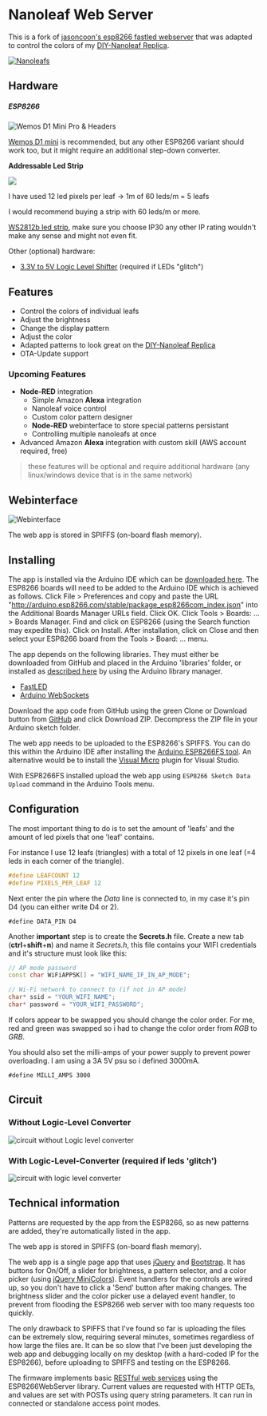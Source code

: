 Nanoleaf Web Server
=========

This is a fork of [jasoncoon's esp8266 fastled webserver](https://github.com/jasoncoon/esp8266-fastled-webserver) that was adapted to control the colors of my  [DIY-Nanoleaf Replica](https://www.thingiverse.com/thing:3354082).

[![Nanoleafs](https://github.com/NimmLor/esp8266-nanoleaf-webserver/blob/master/gallery/rgb_preview2.gif?raw=true)](https://www.thingiverse.com/thing:3354082)

Hardware
--------

##### ESP8266

![Wemos D1 Mini Pro & Headers](https://ae01.alicdn.com/kf/HTB1QYHzJKuSBuNjy1Xcq6AYjFXau/ESP8266-ESP-12-ESP12-WeMos-D1-Mini-Modul-Wemos-D1-Mini-WiFi-Entwicklung-Bord-Micro-USB.jpg)

[Wemos D1 mini](http://s.click.aliexpress.com/e/cBDdafPw) is recommended, but any other ESP8266 variant should work too, but it might require an additional step-down converter.



**Addressable Led Strip**

![](https://cdn.pixabay.com/photo/2017/02/27/11/36/digital-led-strip-lights-2103020_960_720.jpg)

I have used 12 led pixels per leaf → 1m of 60 leds/m = 5 leafs

I would recommend buying a strip with 60 leds/m or more.

[WS2812b led strip](http://s.click.aliexpress.com/e/SkQFQqc), make sure you choose IP30 any other IP rating wouldn't make any sense and might not even fit.



Other (optional) hardware:

* [3.3V to 5V Logic Level Shifter](http://s.click.aliexpress.com/e/buDr0PT2) (required if LEDs "glitch")

Features
--------
* Control the colors of individual leafs
* Adjust the brightness
* Change the display pattern
* Adjust the color
* Adapted patterns to look great on the [DIY-Nanoleaf Replica](https://www.thingiverse.com/thing:3354082)
* OTA-Update support



### Upcoming Features

- **Node-RED** integration
  - Simple Amazon **Alexa** integration
  - Nanoleaf voice control
  - Custom color pattern designer
  - **Node-RED** webinterface to store special patterns persistant
  - Controlling multiple nanoleafs at once
- Advanced Amazon **Alexa** integration with custom skill (AWS account required, free)
>  these features will be optional and require additional hardware (any linux/windows device that is in the same network)

Webinterface
--------

![Webinterface](https://github.com/NimmLor/esp8266-nanoleaf-webserver/blob/master/gallery/interface.jpg?raw=true)

The web app is stored in SPIFFS (on-board flash memory).

Installing
-----------
The app is installed via the Arduino IDE which can be [downloaded here](https://www.arduino.cc/en/main/software). The ESP8266 boards will need to be added to the Arduino IDE which is achieved as follows. Click File > Preferences and copy and paste the URL "http://arduino.esp8266.com/stable/package_esp8266com_index.json" into the Additional Boards Manager URLs field. Click OK. Click Tools > Boards: ... > Boards Manager. Find and click on ESP8266 (using the Search function may expedite this). Click on Install. After installation, click on Close and then select your ESP8266 board from the Tools > Board: ... menu.

The app depends on the following libraries. They must either be downloaded from GitHub and placed in the Arduino 'libraries' folder, or installed as [described here](https://www.arduino.cc/en/Guide/Libraries) by using the Arduino library manager.

* [FastLED](https://github.com/FastLED/FastLED)
* [Arduino WebSockets](https://github.com/Links2004/arduinoWebSockets)

Download the app code from GitHub using the green Clone or Download button from [GitHub](https://github.com/NimmLor/esp8266-nanoleaf-webserver) and click Download ZIP. Decompress the ZIP file in your Arduino sketch folder.

The web app needs to be uploaded to the ESP8266's SPIFFS.  You can do this within the Arduino IDE after installing the [Arduino ESP8266FS tool](http://esp8266.github.io/Arduino/versions/2.3.0/doc/filesystem.html#uploading-files-to-file-system). An alternative would be to install the [Visual Micro](https://www.visualmicro.com/) plugin for Visual Studio.

With ESP8266FS installed upload the web app using `ESP8266 Sketch Data Upload` command in the Arduino Tools menu.

## Configuration

The most important thing to do is to set the amount of 'leafs' and the amount of led pixels that one 'leaf' contains.

For instance I use 12 leafs (triangles) with a total of 12 pixels in one leaf (=4 leds in each corner of the triangle).

```c++
#define LEAFCOUNT 12
#define PIXELS_PER_LEAF 12
```

Next enter the pin where the *Data* line is connected to, in my case it's pin D4 (you can either write D4 or 2).

`#define DATA_PIN D4`

Another **important** step is to create the **Secrets.h** file. Create a new tab (**ctrl**+**shift**+**n**) and name it *Secrets.h*, this file contains your WIFI credentials and it's structure must look like this:

``````c++
// AP mode password
const char WiFiAPPSK[] = "WIFI_NAME_IF_IN_AP_MODE";

// Wi-Fi network to connect to (if not in AP mode)
char* ssid = "YOUR_WIFI_NAME";
char* password = "YOUR_WIFI_PASSWORD";
``````

If colors appear to be swapped you should change the color order. For me, red and green was swapped so i had to change the color order from *RGB* to *GRB*.

You should also set the milli-amps of your power supply to prevent power overloading. I am using a 3A 5V psu so i defined 3000mA.

`#define MILLI_AMPS 3000`



## Circuit

### Without Logic-Level Converter

![circuit without Logic level converter](https://github.com/NimmLor/esp8266-nanoleaf-webserver/blob/master/gallery/circuit.jpg?raw=true)



### With Logic-Level-Converter (required if leds 'glitch')

![circuit with logic level converter](https://github.com/NimmLor/esp8266-nanoleaf-webserver/blob/master/gallery/circuit_logic_level_Steckplatine.jpg?raw=true)



Technical information
-----------------

Patterns are requested by the app from the ESP8266, so as new patterns are added, they're automatically listed in the app.

The web app is stored in SPIFFS (on-board flash memory).

The web app is a single page app that uses [jQuery](https://jquery.com) and [Bootstrap](http://getbootstrap.com).  It has buttons for On/Off, a slider for brightness, a pattern selector, and a color picker (using [jQuery MiniColors](http://labs.abeautifulsite.net/jquery-minicolors)).  Event handlers for the controls are wired up, so you don't have to click a 'Send' button after making changes.  The brightness slider and the color picker use a delayed event handler, to prevent from flooding the ESP8266 web server with too many requests too quickly.

The only drawback to SPIFFS that I've found so far is uploading the files can be extremely slow, requiring several minutes, sometimes regardless of how large the files are.  It can be so slow that I've been just developing the web app and debugging locally on my desktop (with a hard-coded IP for the ESP8266), before uploading to SPIFFS and testing on the ESP8266.



The firmware implements basic [RESTful web services](https://en.wikipedia.org/wiki/Representational_state_transfer) using the ESP8266WebServer library.  Current values are requested with HTTP GETs, and values are set with POSTs using query string parameters.  It can run in connected or standalone access point modes.
